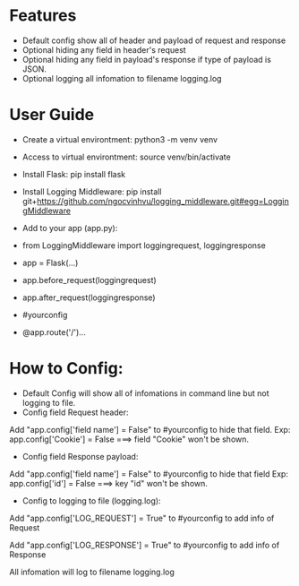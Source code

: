 # Features

- Default config show all of header and payload of request and response
- Optional hiding any field in header's request
- Optional hiding any field in payload's response if type of payload is JSON.
- Optional logging all infomation to filename logging.log

# User Guide

- Create a virtual environtment: python3 -m venv venv
- Access to virtual environtment: source venv/bin/activate
- Install Flask: pip install flask
- Install Logging Middleware: pip install git+https://github.com/ngocvinhvu/logging_middleware.git#egg=LoggingMiddleware
- Add to your app (app.py):

- from LoggingMiddleware import loggingrequest, loggingresponse
- app = Flask(...)
- app.before_request(loggingrequest)
- app.after_request(loggingresponse)
- #yourconfig
- @app.route('/')...

# How to Config:
- Default Config will show all of infomations in command line but not logging to file. 
- Config field Request header:

Add "app.config['field name'] = False" to #yourconfig to hide that field.
Exp: app.config['Cookie'] = False ===> field "Cookie" won't be shown.

- Config field Response payload:

Add "app.config['field name'] = False" to #yourconfig to hide that field
Exp: app.config['id'] = False ===> key "id" won't be shown.

- Config to logging to file (logging.log):

Add "app.config['LOG_REQUEST'] = True" to #yourconfig to add info of Request

Add "app.config['LOG_RESPONSE'] = True" to #yourconfig to add info of Response

All infomation will log to filename logging.log
